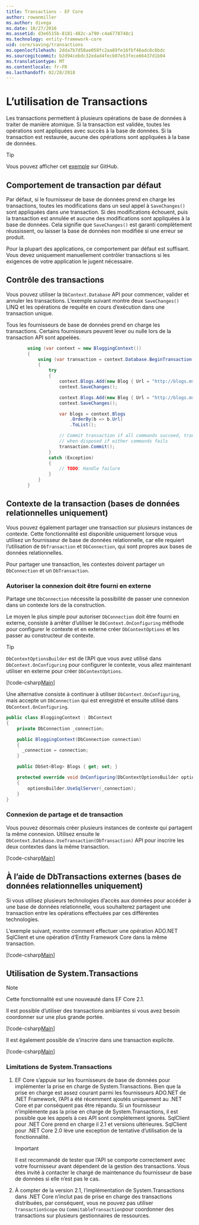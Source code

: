 ```yaml
---
title: Transactions - EF Core
author: rowanmiller
ms.author: divega
ms.date: 10/27/2016
ms.assetid: d3e6515b-8181-482c-a790-c4a6778748c1
ms.technology: entity-framework-core
uid: core/saving/transactions
ms.openlocfilehash: 2dda7b7d58ae058fc2aa89fe16fbf46adc8c6bdc
ms.sourcegitcommit: b2d94cebdc32edad4fecb07e53fece66437d1b04
ms.translationtype: MT
ms.contentlocale: fr-FR
ms.lasthandoff: 02/28/2018
---
```

# <a name="using-transactions"></a>L’utilisation de Transactions

Les transactions permettent à plusieurs opérations de base de données à traiter de manière atomique. Si la transaction est validée, toutes les opérations sont appliquées avec succès à la base de données. Si la transaction est restaurée, aucune des opérations sont appliquées à la base de données.

> [!TIP]  
> Vous pouvez afficher cet [exemple](https://github.com/aspnet/EntityFramework.Docs/tree/master/samples/core/Saving/Saving/Transactions/) sur GitHub.

## <a name="default-transaction-behavior"></a>Comportement de transaction par défaut

Par défaut, si le fournisseur de base de données prend en charge les transactions, toutes les modifications dans un seul appel à `SaveChanges()` sont appliquées dans une transaction. Si des modifications échouent, puis la transaction est annulée et aucune des modifications sont appliquées à la base de données. Cela signifie que `SaveChanges()` est garanti complètement réussissent, ou laisser la base de données non modifiée si une erreur se produit.

Pour la plupart des applications, ce comportement par défaut est suffisant. Vous devez uniquement manuellement contrôler transactions si les exigences de votre application le jugent nécessaire.

## <a name="controlling-transactions"></a>Contrôle des transactions

Vous pouvez utiliser la `DbContext.Database` API pour commencer, valider et annuler les transactions. L’exemple suivant montre deux `SaveChanges()` LINQ et les opérations de requête en cours d’exécution dans une transaction unique.

Tous les fournisseurs de base de données prend en charge les transactions. Certains fournisseurs peuvent lever ou nulle lors de la transaction API sont appelées.

<!-- [!code-csharp[Main](samples/core/Saving/Saving/Transactions/ControllingTransaction/Sample.cs?highlight=3,17,18,19)] -->
``` csharp
        using (var context = new BloggingContext())
        {
            using (var transaction = context.Database.BeginTransaction())
            {
                try
                {
                    context.Blogs.Add(new Blog { Url = "http://blogs.msdn.com/dotnet" });
                    context.SaveChanges();

                    context.Blogs.Add(new Blog { Url = "http://blogs.msdn.com/visualstudio" });
                    context.SaveChanges();

                    var blogs = context.Blogs
                        .OrderBy(b => b.Url)
                        .ToList();

                    // Commit transaction if all commands succeed, transaction will auto-rollback
                    // when disposed if either commands fails
                    transaction.Commit();
                }
                catch (Exception)
                {
                    // TODO: Handle failure
                }
            }
        }
```

## <a name="cross-context-transaction-relational-databases-only"></a>Contexte de la transaction (bases de données relationnelles uniquement)

Vous pouvez également partager une transaction sur plusieurs instances de contexte. Cette fonctionnalité est disponible uniquement lorsque vous utilisez un fournisseur de base de données relationnelle, car elle requiert l’utilisation de `DbTransaction` et `DbConnection`, qui sont propres aux bases de données relationnelles.

Pour partager une transaction, les contextes doivent partager un `DbConnection` et un `DbTransaction`.

### <a name="allow-connection-to-be-externally-provided"></a>Autoriser la connexion doit être fourni en externe

Partage une `DbConnection` nécessite la possibilité de passer une connexion dans un contexte lors de la construction.

Le moyen le plus simple pour autoriser `DbConnection` doit être fourni en externe, consiste à arrêter d’utiliser le `DbContext.OnConfiguring` méthode pour configurer le contexte et en externe créer `DbContextOptions` et les passer au constructeur de contexte.

> [!TIP]  
> `DbContextOptionsBuilder` est de l’API que vous avez utilisé dans `DbContext.OnConfiguring` pour configurer le contexte, vous allez maintenant utiliser en externe pour créer `DbContextOptions`.

[!code-csharp[Main](../../../samples/core/Saving/Saving/Transactions/SharingTransaction/Sample.cs?name=Context&highlight=3,4,5)]

Une alternative consiste à continuer à utiliser `DbContext.OnConfiguring`, mais accepte un `DbConnection` qui est enregistré et ensuite utilisé dans `DbContext.OnConfiguring`.

``` csharp
public class BloggingContext : DbContext
{
    private DbConnection _connection;

    public BloggingContext(DbConnection connection)
    {
      _connection = connection;
    }

    public DbSet<Blog> Blogs { get; set; }

    protected override void OnConfiguring(DbContextOptionsBuilder optionsBuilder)
    {
        optionsBuilder.UseSqlServer(_connection);
    }
}
```

### <a name="share-connection-and-transaction"></a>Connexion de partage et de transaction

Vous pouvez désormais créer plusieurs instances de contexte qui partagent la même connexion. Utilisez ensuite le `DbContext.Database.UseTransaction(DbTransaction)` API pour inscrire les deux contextes dans la même transaction.

[!code-csharp[Main](../../../samples/core/Saving/Saving/Transactions/SharingTransaction/Sample.cs?name=Transaction&highlight=1,2,3,7,16,23,24,25)]

## <a name="using-external-dbtransactions-relational-databases-only"></a>À l’aide de DbTransactions externes (bases de données relationnelles uniquement)

Si vous utilisez plusieurs technologies d’accès aux données pour accéder à une base de données relationnelle, vous souhaiterez partagent une transaction entre les opérations effectuées par ces différentes technologies.

L’exemple suivant, montre comment effectuer une opération ADO.NET SqlClient et une opération d’Entity Framework Core dans la même transaction.

[!code-csharp[Main](../../../samples/core/Saving/Saving/Transactions/ExternalDbTransaction/Sample.cs?name=Transaction&highlight=4,10,21,26,27,28)]

## <a name="using-systemtransactions"></a>Utilisation de System.Transactions

> [!NOTE]  
> Cette fonctionnalité est une nouveauté dans EF Core 2.1.

Il est possible d’utiliser des transactions ambiantes si vous avez besoin coordonner sur une plus grande portée.

[!code-csharp[Main](../../../samples/core/Saving/Saving/Transactions/AmbientTransaction/Sample.cs?name=Transaction&highlight=1,24,25,26)]

Il est également possible de s’inscrire dans une transaction explicite.

[!code-csharp[Main](../../../samples/core/Saving/Saving/Transactions/CommitableTransaction/Sample.cs?name=Transaction&highlight=1,13,26,27,28)]

### <a name="limitations-of-systemtransactions"></a>Limitations de System.Transactions  

1. EF Core s’appuie sur les fournisseurs de base de données pour implémenter la prise en charge de System.Transactions. Bien que la prise en charge est assez courant parmi les fournisseurs ADO.NET de .NET Framework, l’API a été récemment ajoutés uniquement au .NET Core et par conséquent pas être répandu. Si un fournisseur n’implémente pas la prise en charge de System.Transactions, il est possible que les appels à ces API sont complètement ignorés. SqlClient pour .NET Core prend en charge il 2.1 et versions ultérieures. SqlClient pour .NET Core 2.0 lève une exception de tentative d’utilisation de la fonctionnalité. 

   > [!IMPORTANT]  
   > Il est recommandé de tester que l’API se comporte correctement avec votre fournisseur avant dépendent de la gestion des transactions. Vous êtes invité à contacter le chargé de maintenance du fournisseur de base de données si elle n’est pas le cas. 

2. À compter de la version 2.1, l’implémentation de System.Transactions dans .NET Core n’inclut pas de prise en charge des transactions distribuées, par conséquent, vous ne pouvez pas utiliser `TransactionScope` ou `CommitableTransaction`pour coordonner des transactions sur plusieurs gestionnaires de ressources. 

